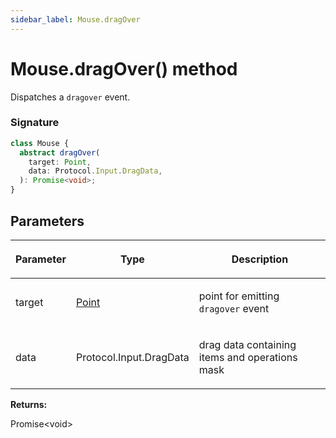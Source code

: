 ```yaml
---
sidebar_label: Mouse.dragOver
---
```


# Mouse.dragOver() method

Dispatches a `dragover` event.

### Signature

```typescript
class Mouse {
  abstract dragOver(
    target: Point,
    data: Protocol.Input.DragData,
  ): Promise<void>;
}
```

## Parameters

<table><thead><tr><th>

Parameter

</th><th>

Type

</th><th>

Description

</th></tr></thead>
<tbody><tr><td>

target

</td><td>

[Point](./puppeteer.point.md)

</td><td>

point for emitting `dragover` event

</td></tr>
<tr><td>

data

</td><td>

Protocol.Input.DragData

</td><td>

drag data containing items and operations mask

</td></tr>
</tbody></table>

**Returns:**

Promise&lt;void&gt;
